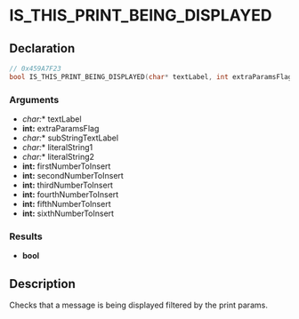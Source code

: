 # IS_THIS_PRINT_BEING_DISPLAYED

## Declaration
```cpp
// 0x459A7F23
bool IS_THIS_PRINT_BEING_DISPLAYED(char* textLabel, int extraParamsFlag, char* subStringTextLabel, char* literalString1, char* literalString2, int firstNumberToInsert, int secondNumberToInsert, int thirdNumberToInsert, int fourthNumberToInsert, int fifthNumberToInsert, int sixthNumberToInsert);
```

### Arguments
- **char*:** textLabel
- **int:** extraParamsFlag
- **char*:** subStringTextLabel
- **char*:** literalString1
- **char*:** literalString2
- **int:** firstNumberToInsert
- **int:** secondNumberToInsert
- **int:** thirdNumberToInsert
- **int:** fourthNumberToInsert
- **int:** fifthNumberToInsert
- **int:** sixthNumberToInsert

### Results
- **bool**

## Description
Checks that a message is being displayed filtered by the print params.